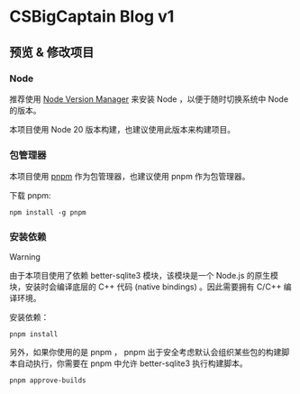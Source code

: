 # CSBigCaptain Blog v1

## 预览 & 修改项目

### Node

推荐使用 [Node Version Manager](https://github.com/nvm-sh/nvm) 来安装 Node ，以便于随时切换系统中 Node 的版本。

本项目使用 Node 20 版本构建，也建议使用此版本来构建项目。

### 包管理器

本项目使用 [pnpm](https://pnpm.io/) 作为包管理器，也建议使用 pnpm 作为包管理器。

下载 pnpm:

```shell
npm install -g pnpm
```

### 安装依赖

> [!WARNING]
> 由于本项目使用了依赖 better-sqlite3 模块，该模块是一个 Node.js 的原生模块，安装时会编译底层的 C++ 代码 (native bindings) 。因此需要拥有 C/C++ 编译环境。

安装依赖：

```shell
pnpm install
```

另外，如果你使用的是 pnpm ， pnpm 出于安全考虑默认会组织某些包的构建脚本自动执行，你需要在 pnpm 中允许 better-sqlite3 执行构建脚本。

```shell
pnpm approve-builds
```
